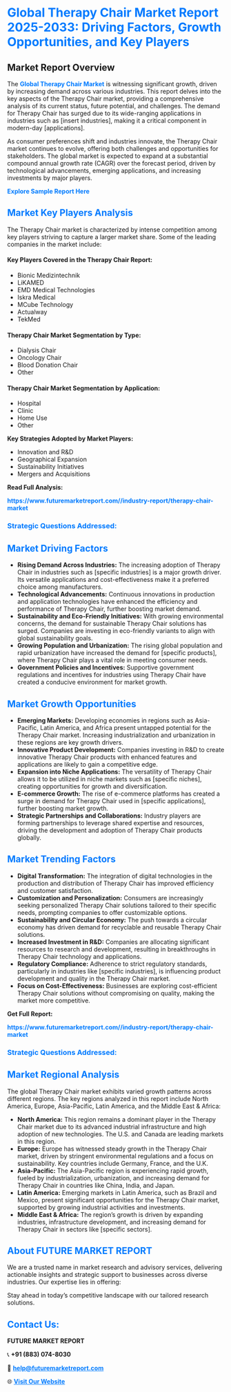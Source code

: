 <h1 style="color: #007BFF;">Global Therapy Chair Market Report 2025-2033: Driving Factors, Growth Opportunities, and Key Players</h1>

<section id="overview">
<h2>Market Report Overview</h2>
<p>The <a href="https://www.futuremarketreport.com//industry-report/therapy-chair-market" style="color: #007BFF; text-decoration: none;"><strong>Global Therapy Chair Market</strong></a> is witnessing significant growth, driven by increasing demand across various industries. This report delves into the key aspects of the Therapy Chair market, providing a comprehensive analysis of its current status, future potential, and challenges. The demand for Therapy Chair has surged due to its wide-ranging applications in industries such as [insert industries], making it a critical component in modern-day [applications].</p>
<p>As consumer preferences shift and industries innovate, the Therapy Chair market continues to evolve, offering both challenges and opportunities for stakeholders. The global market is expected to expand at a substantial compound annual growth rate (CAGR) over the forecast period, driven by technological advancements, emerging applications, and increasing investments by major players.</p>
</section>

<section id="overview">
<p><a href="https://www.futuremarketreport.com//request-sample/reportId=52221" style="color: #007BFF; text-decoration: none;"><strong>Explore Sample Report Here</strong></a></p>
</section>

<section id="key-players">
<h2 style="color: #007BFF;">Market Key Players Analysis</h2>
<p>The Therapy Chair market is characterized by intense competition among key players striving to capture a larger market share. Some of the leading companies in the market include:</p>
<h4>Key Players Covered in the Therapy Chair Report:</h4>
<ul><li>Bionic Medizintechnik</li><li>LiKAMED</li><li>EMD Medical Technologies</li><li>Iskra Medical</li><li>MCube Technology</li><li>Actualway</li><li>TekMed</li></ul>
<h4>Therapy Chair Market Segmentation by Type:</h4>
<ul><li>Dialysis Chair</li><li>Oncology Chair</li><li>Blood Donation Chair</li><li>Other</li></ul>

<h4>Therapy Chair Market Segmentation by Application:</h4>
<ul><li>Hospital</li><li>Clinic</li><li>Home Use</li><li>Other</li></ul>
<p><strong>Key Strategies Adopted by Market Players:</strong></p>
<ul>
<li>Innovation and R&D</li>
<li>Geographical Expansion</li>
<li>Sustainability Initiatives</li>
<li>Mergers and Acquisitions</li>
</ul>
</section>

<section>
<p><strong>Read Full Analysis: </strong></p><a href="https://www.futuremarketreport.com//industry-report/therapy-chair-market" style="color: #007BFF; text-decoration: none;"><strong>https://www.futuremarketreport.com//industry-report/therapy-chair-market</strong></a>
<h3 style="color: #007BFF;">Strategic Questions Addressed:</h3>
</section>

<section id="driving-factors">
<h2 style="color: #007BFF;">Market Driving Factors</h2>
<ul>
<li><strong>Rising Demand Across Industries:</strong> The increasing adoption of Therapy Chair in industries such as [specific industries] is a major growth driver. Its versatile applications and cost-effectiveness make it a preferred choice among manufacturers.</li>
<li><strong>Technological Advancements:</strong> Continuous innovations in production and application technologies have enhanced the efficiency and performance of Therapy Chair, further boosting market demand.</li>
<li><strong>Sustainability and Eco-Friendly Initiatives:</strong> With growing environmental concerns, the demand for sustainable Therapy Chair solutions has surged. Companies are investing in eco-friendly variants to align with global sustainability goals.</li>
<li><strong>Growing Population and Urbanization:</strong> The rising global population and rapid urbanization have increased the demand for [specific products], where Therapy Chair plays a vital role in meeting consumer needs.</li>
<li><strong>Government Policies and Incentives:</strong> Supportive government regulations and incentives for industries using Therapy Chair have created a conducive environment for market growth.</li>
</ul>
</section>

<section id="growth-opportunities">
<h2 style="color: #007BFF;">Market Growth Opportunities</h2>
<ul>
<li><strong>Emerging Markets:</strong> Developing economies in regions such as Asia-Pacific, Latin America, and Africa present untapped potential for the Therapy Chair market. Increasing industrialization and urbanization in these regions are key growth drivers.</li>
<li><strong>Innovative Product Development:</strong> Companies investing in R&D to create innovative Therapy Chair products with enhanced features and applications are likely to gain a competitive edge.</li>
<li><strong>Expansion into Niche Applications:</strong> The versatility of Therapy Chair allows it to be utilized in niche markets such as [specific niches], creating opportunities for growth and diversification.</li>
<li><strong>E-commerce Growth:</strong> The rise of e-commerce platforms has created a surge in demand for Therapy Chair used in [specific applications], further boosting market growth.</li>
<li><strong>Strategic Partnerships and Collaborations:</strong> Industry players are forming partnerships to leverage shared expertise and resources, driving the development and adoption of Therapy Chair products globally.</li>
</ul>
</section>

<section id="trending-factors">
<h2 style="color: #007BFF;">Market Trending Factors</h2>
<ul>
<li><strong>Digital Transformation:</strong> The integration of digital technologies in the production and distribution of Therapy Chair has improved efficiency and customer satisfaction.</li>
<li><strong>Customization and Personalization:</strong> Consumers are increasingly seeking personalized Therapy Chair solutions tailored to their specific needs, prompting companies to offer customizable options.</li>
<li><strong>Sustainability and Circular Economy:</strong> The push towards a circular economy has driven demand for recyclable and reusable Therapy Chair solutions.</li>
<li><strong>Increased Investment in R&D:</strong> Companies are allocating significant resources to research and development, resulting in breakthroughs in Therapy Chair technology and applications.</li>
<li><strong>Regulatory Compliance:</strong> Adherence to strict regulatory standards, particularly in industries like [specific industries], is influencing product development and quality in the Therapy Chair market.</li>
<li><strong>Focus on Cost-Effectiveness:</strong> Businesses are exploring cost-efficient Therapy Chair solutions without compromising on quality, making the market more competitive.</li>
</ul>
</section>

<section>
<p><strong>Get Full Report: </strong></p><a href="https://www.futuremarketreport.com//industry-report/therapy-chair-market" style="color: #007BFF; text-decoration: none;"><strong>https://www.futuremarketreport.com//industry-report/therapy-chair-market</strong></a>
<h3 style="color: #007BFF;">Strategic Questions Addressed:</h3>
</section>


<section id="regional-analysis">
<h2 style="color: #007BFF;">Market Regional Analysis</h2>
<p>The global Therapy Chair market exhibits varied growth patterns across different regions. The key regions analyzed in this report include North America, Europe, Asia-Pacific, Latin America, and the Middle East & Africa:</p>
<ul>
<li><strong>North America:</strong> This region remains a dominant player in the Therapy Chair market due to its advanced industrial infrastructure and high adoption of new technologies. The U.S. and Canada are leading markets in this region.</li>
<li><strong>Europe:</strong> Europe has witnessed steady growth in the Therapy Chair market, driven by stringent environmental regulations and a focus on sustainability. Key countries include Germany, France, and the U.K.</li>
<li><strong>Asia-Pacific:</strong> The Asia-Pacific region is experiencing rapid growth, fueled by industrialization, urbanization, and increasing demand for Therapy Chair in countries like China, India, and Japan.</li>
<li><strong>Latin America:</strong> Emerging markets in Latin America, such as Brazil and Mexico, present significant opportunities for the Therapy Chair market, supported by growing industrial activities and investments.</li>
<li><strong>Middle East & Africa:</strong> The region’s growth is driven by expanding industries, infrastructure development, and increasing demand for Therapy Chair in sectors like [specific sectors].</li>
</ul>
</section>

<footer>
<h2 style="color: #007BFF;">About FUTURE MARKET REPORT</h2>
<p>We are a trusted name in market research and advisory services, delivering actionable insights and strategic support to businesses across diverse industries. Our expertise lies in offering:</p>

<p>Stay ahead in today’s competitive landscape with our tailored research solutions.</p>

<h2 style="color: #007BFF;">Contact Us:</h2>
<p><strong>FUTURE MARKET REPORT</strong></p>
<p>📞 <strong>+91 (883) 074-8030</strong></p>
<p>📧 <strong><a href="mailto:help@futuremarketreport.com" style="color: #007BFF;">help@futuremarketreport.com</a></strong></p>
<p>🌐 <strong><a href="https://www.futuremarketreport.com/" style="color: #007BFF;">Visit Our Website</a></strong></p>
</footer>